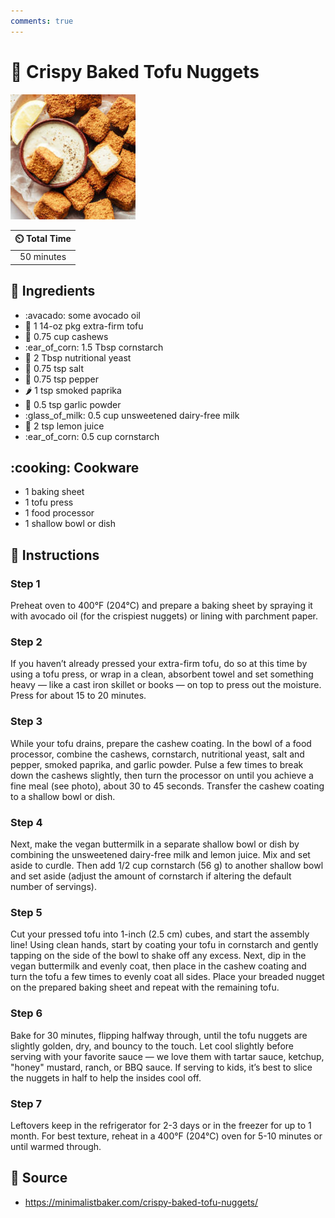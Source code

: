 ```yaml
---
comments: true
---
```

# :butter: Crispy Baked Tofu Nuggets

![Crispy Baked Tofu Nuggets](../../assets/images/crispy-baked-tofu-nuggets.jpg)

| :timer_clock: Total Time |
|:-----------------------: |
| 50 minutes |

## :salt: Ingredients

- :avacado: some avocado oil
- :butter: 1 14-oz pkg extra-firm tofu
- :chestnut: 0.75 cup cashews
- :ear_of_corn: 1.5 Tbsp cornstarch
- :microbe: 2 Tbsp nutritional yeast
- :salt: 0.75 tsp salt
- :salt: 0.75 tsp pepper
- :hot_pepper: 1 tsp smoked paprika
- :garlic: 0.5 tsp garlic powder
- :glass_of_milk: 0.5 cup unsweetened dairy-free milk
- :lemon: 2 tsp lemon juice
- :ear_of_corn: 0.5 cup cornstarch

## :cooking: Cookware

- 1 baking sheet
- 1 tofu press
- 1 food processor
- 1 shallow bowl or dish

## :pencil: Instructions

### Step 1

Preheat oven to 400°F (204°C) and prepare a baking sheet by spraying it with avocado oil (for the crispiest nuggets)
or lining with parchment paper.

### Step 2

If you haven’t already pressed your extra-firm tofu, do so at this time by using a tofu press, or wrap in a clean,
absorbent towel and set something heavy — like a cast iron skillet or books — on top to press out the moisture.
Press for about 15 to 20 minutes.

### Step 3

While your tofu drains, prepare the cashew coating. In the bowl of a food processor, combine the cashews, cornstarch,
nutritional yeast, salt and pepper, smoked paprika, and garlic powder. Pulse a few times to break down the cashews
slightly, then turn the processor on until you achieve a fine meal (see photo), about 30 to 45 seconds. Transfer the
cashew coating to a shallow bowl or dish.

### Step 4

Next, make the vegan buttermilk in a separate shallow bowl or dish by combining the unsweetened dairy-free milk and
lemon juice. Mix and set aside to curdle. Then add 1/2 cup cornstarch (56 g) to another shallow bowl and set aside
(adjust the amount of cornstarch if altering the default number of servings).

### Step 5

Cut your pressed tofu into 1-inch (2.5 cm) cubes, and start the assembly line! Using clean hands, start by coating your
tofu in cornstarch and gently tapping on the side of the bowl to shake off any excess. Next, dip in the vegan buttermilk
and evenly coat, then place in the cashew coating and turn the tofu a few times to evenly coat all sides. Place your
breaded nugget on the prepared baking sheet and repeat with the remaining tofu.

### Step 6

Bake for 30 minutes, flipping halfway through, until the tofu nuggets are slightly golden, dry, and bouncy to the touch.
Let cool slightly before serving with your favorite sauce — we love them with tartar sauce, ketchup, "honey" mustard,
ranch, or BBQ sauce. If serving to kids, it’s best to slice the nuggets in half to help the insides cool off.

### Step 7

Leftovers keep in the refrigerator for 2-3 days or in the freezer for up to 1 month. For best texture, reheat in a
400°F (204°C) oven for 5-10 minutes or until warmed through.

## :link: Source

- <https://minimalistbaker.com/crispy-baked-tofu-nuggets/>
